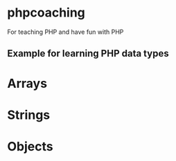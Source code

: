 # phpcoaching
For teaching PHP and have fun with PHP

## Example for learning PHP data types

# Arrays
# Strings
# Objects


